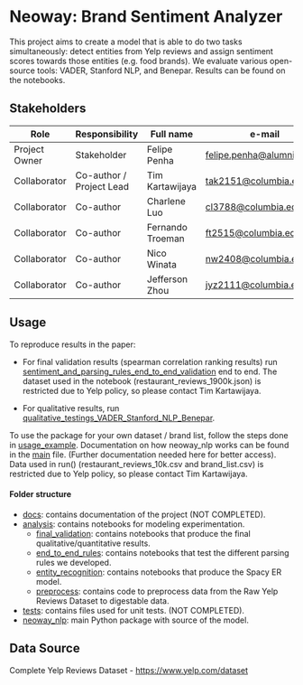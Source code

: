 # Neoway: Brand Sentiment Analyzer

This project aims to create a model that is able to do two tasks simultaneously: detect entities from Yelp reviews and assign sentiment scores towards those entities (e.g. food brands). We evaluate various open-source tools: VADER, Stanford NLP, and Benepar. Results can be found on the notebooks. 

## Stakeholders

| Role                 | Responsibility         | Full name                | e-mail       |
| -----                | ----------------       | -----------              | ---------    |
| Project Owner       | Stakeholder                 | Felipe Penha            | felipe.penha@alumni.usp.br |
| Collaborator        | Co-author / Project Lead              | Tim Kartawijaya | tak2151@columbia.edu   |
| Collaborator        | Co-author              | Charlene Luo | cl3788@columbia.edu   |
| Collaborator        | Co-author              | Fernando Troeman | ft2515@columbia.edu   |
| Collaborator        | Co-author              | Nico Winata | nw2408@columbia.edu   |
| Collaborator        | Co-author              | Jefferson Zhou | jyz2111@columbia.edu   |


## Usage

To reproduce results in the paper:
* For final validation results (spearman correlation ranking results) run [sentiment_and_parsing_rules_end_to_end_validation](./analysis/final_validation/sentiment_and_parsing_rules_end_to_end_validation.ipynb) end to end. The dataset used in the notebook (restaurant_reviews_1900k.json) is restricted due to Yelp policy, so please contact Tim Kartawijaya. 

* For qualitative results, run [qualitative_testings_VADER_Stanford_NLP_Benepar](./analysis/final_validation/qualitative_testings_VADER_Stanford_NLP_Benepar.ipynb).

To use the package for your own dataset / brand list, follow the steps done in [usage_example](./usage_example.ipynb). Documentation on how neoway_nlp works can be found in the [main](./neoway_nlp/main.py) file. (Further documentation needed here for better access). Data used in run() (restaurant_reviews_10k.csv and brand_list.csv) is restricted due to Yelp policy, so please contact Tim Kartawijaya.

#### Folder structure

* [docs](./docs): contains documentation of the project (NOT COMPLETED).
* [analysis](./analysis/): contains notebooks for modeling experimentation.
    * [final_validation](./analysis/): contains notebooks that produce the final qualitative/quantitative results.
    * [end_to_end_rules](./analysis/): contains notebooks that test the different parsing rules we developed.
    * [entity_recognition](./analysis/): contains notebooks that produce the Spacy ER model.
    * [preprocess](./analysis/): contains code to preprocess data from the Raw Yelp Reviews Dataset to digestable data.
* [tests](./tests/): contains files used for unit tests. (NOT COMPLETED).
* [neoway_nlp](./neoway_nlp/): main Python package with source of the model.

## Data Source
Complete Yelp Reviews Dataset - https://www.yelp.com/dataset
